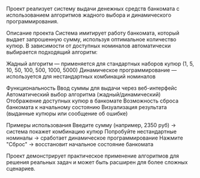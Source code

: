 Проект реализует систему выдачи денежных средств банкомата с использованием алгоритмов жадного выбора и динамического программирования.

Описание проекта
Система имитирует работу банкомата, который выдает запрошенную сумму, используя оптимальное количество купюр. В зависимости от доступных номиналов автоматически выбирается подходящий алгоритм:

Жадный алгоритм — применяется для стандартных наборов купюр (1, 5, 10, 50, 100, 500, 1000, 5000)
Динамическое программирование — используется для нестандартных комбинаций номиналов

Функциональность
Ввод суммы для выдачи через веб-интерфейс
Автоматический выбор алгоритма (жадный/динамический)
Отображение доступных купюр в банкомате
Возможность сброса банкомата к начальному состоянию
Визуализация результата (выданные купюры или сообщение об ошибке)

Примеры использования
Введите сумму (например, 2350 руб) → система покажет комбинацию купюр
Попробуйте нестандартные номиналы → сработает динамическое программирование
Нажмите "Сброс" → восстановит начальное состояние банкомата

Проект демонстрирует практическое применение алгоритмов для решения реальных задач и может быть расширен для более сложных сценариев.
